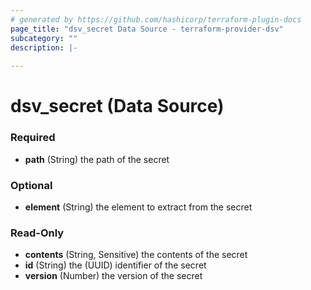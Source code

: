 ```yaml
---
# generated by https://github.com/hashicorp/terraform-plugin-docs
page_title: "dsv_secret Data Source - terraform-provider-dsv"
subcategory: ""
description: |-
  
---
```


# dsv_secret (Data Source)

### Required

- **path** (String) the path of the secret

### Optional

- **element** (String) the element to extract from the secret

### Read-Only

- **contents** (String, Sensitive) the contents of the secret
- **id** (String) the (UUID) identifier of the secret
- **version** (Number) the version of the secret
